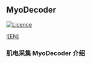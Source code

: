 ## MyoDecoder

[![Licence](https://img.shields.io/github/license/Ileriayo/markdown-badges?style=for-the-badge)](./LICENSE)

[![EN]](./README.md)

### 肌电采集 MyoDecoder 介绍
